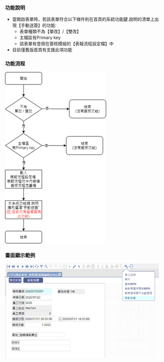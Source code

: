 ﻿### <div id="introduction">功能說明</div>
* 當開啟表單時，若該表單符合以下條件則在首頁的系統功能鍵.說明的清單上出現【手動送簽】的功能:
    * 表單種類不為【單改】/【雙改】
    * 主檔區有Primary key
    * 該表單有登冊在簽核模組的【表報流程設定檔】中
* 目前僅舊版首頁有支援此項功能


### <div id="flow">功能流程</div>
![](./attachment/manual_signoff.png)

### <div id="example">畫面顯示範例</div>
![](./attachment/manual_signoff_view.png)